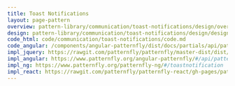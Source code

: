 ```yaml
---
title: Toast Notifications
layout: page-pattern
overview: pattern-library/communication/toast-notifications/design/overview.md
design: pattern-library/communication/toast-notifications/design/design.md
code_html: code/communication/toast-notifications/code.md
code_angular: /components/angular-patternfly/dist/docs/partials/api/patternfly.notification.component.pfToastNotification.html
impl_jquery: https://rawgit.com/patternfly/patternfly/master-dist/dist/tests/toast.html
impl_angular: https://www.patternfly.org/angular-patternfly/#/api/patternfly.notification.component:pfToastNotification
impl_ng: https://www.patternfly.org/patternfly-ng/#/toastnotification
impl_react: https://rawgit.com/patternfly/patternfly-react/gh-pages/patternfly-3/index.html?selectedKind=patternfly-react%2FCommunication%2FToast%20Notifications&selectedStory=Toast%20Notification
---
```

